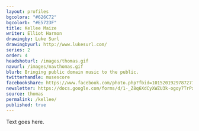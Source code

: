 ```yaml
---
layout: profiles
bgcolora: "#626C72"
bgcolorb: "#E5723F"
title: Kellee Maize
writer: Elliot Harmon
drawingby: Luke Surl
drawingbyurl: http://www.lukesurl.com/
series: 2
order: 4
headshoturl: /images/thomas.gif
navurl: /images/navthomas.gif
blurb: Bringing public domain music to the public.
twitterhandle: musescore
facebookshare: https://www.facebook.com/photo.php?fbid=10152019297872777
newsletter: https://docs.google.com/forms/d/1-_Z8q6XdCyXWZU3k-ogoy7TrPxhSN7nYHPvjj0MwogA/viewform?entry.239708838=Team+Open+-+Thomas&entry.1860916380&entry.1017428125&entry.1257771276
source: thomas
permalink: /kellee/
published: true
---
```


Text goes here.